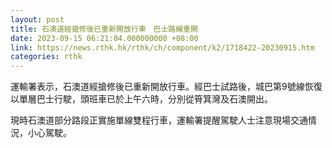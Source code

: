 ```yaml
---
layout: post
title: 石澳道經搶修後已重新開放行車　巴士路線重開
date: 2023-09-15 06:21:04.000000000 +08:00
link: https://news.rthk.hk/rthk/ch/component/k2/1718422-20230915.htm
categories: rthk
---
```


運輸署表示，石澳道經搶修後已重新開放行車。經巴士試路後，城巴第9號線恢復以單層巴士行駛，頭班車已於上午六時，分別從筲箕灣及石澳開出。

​現時石澳道部分路段正實施單線雙程行車，運輸署提醒駕駛人士注意現場交通情況，小心駕駛。
